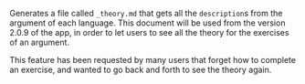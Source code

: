 Generates a file called `_theory.md` that gets all the `description`s from the argument of each language.
This document will be used from the version 2.0.9 of the app, in order to let users to see all the theory for the exercises of an argument.

This feature has been requested by many users that forget how to complete an exercise, and wanted to go back and forth to see the theory again.
